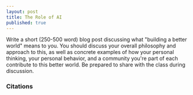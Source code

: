 ```yaml
---
layout: post
title: The Role of AI
published: true
---
```


Write a short (250-500 word) blog post discussing what "building a better world" means to you. You should discuss your overall philosophy and approach to this, as well as concrete examples of how your personal thinking, your personal behavior, and a community you're part of each contribute to this better world. Be prepared to share with the class during discussion.


### Citations

